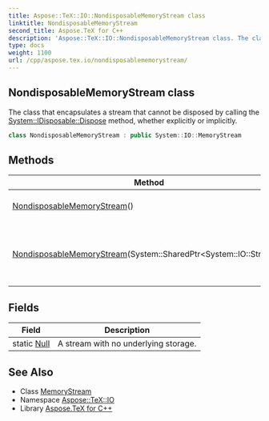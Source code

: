 ```yaml
---
title: Aspose::TeX::IO::NondisposableMemoryStream class
linktitle: NondisposableMemoryStream
second_title: Aspose.TeX for C++
description: 'Aspose::TeX::IO::NondisposableMemoryStream class. The class that encapsulates a stream that cannot be disposed by calling the System::IDisposable::Dispose method, whether explicitly or implicitly in C++.'
type: docs
weight: 1100
url: /cpp/aspose.tex.io/nondisposablememorystream/
---
```

## NondisposableMemoryStream class


The class that encapsulates a stream that cannot be disposed by calling the [System::IDisposable::Dispose](../../system/idisposable/dispose/) method, whether explicitly or implicitly.

```cpp
class NondisposableMemoryStream : public System::IO::MemoryStream
```

## Methods

| Method | Description |
| --- | --- |
| [NondisposableMemoryStream](./nondisposablememorystream/)() | Creates a new instance. |
| [NondisposableMemoryStream](./nondisposablememorystream/)(System::SharedPtr\<System::IO::Stream\>) | Creates a new instance using some data stream. |
## Fields

| Field | Description |
| --- | --- |
| static [Null](../../system.io/stream/null/) | A stream with no underlying storage. |
## See Also

* Class [MemoryStream](../../system.io/memorystream/)
* Namespace [Aspose::TeX::IO](../)
* Library [Aspose.TeX for C++](../../)
